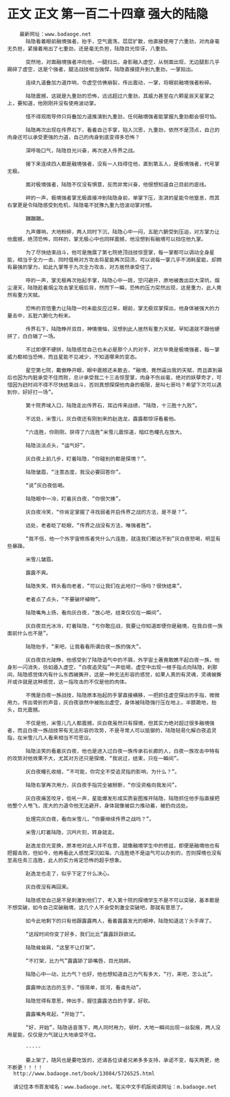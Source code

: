 # 正文 正文 第一百二十四章 强大的陆隐
        最新网址：www.badaoge.net
          陆隐看着眼前融境强者，抬手，空气震荡，层层扩散，他直接使用了六重劲，对肉身毫无负担，紧接着用出了七重劲，还是毫无负担，陆隐目光惊讶，八重劲。
      
          突然地，对面融境强者冲向他，一腿扫出，身影融入虚空，从侧面出现，无边腿影几乎踢碎了虚空，这是个强者，腿法战技相当强悍，陆隐直接提升到九重劲，一掌拍出。
      
          连续九道叠加力道炸响，令虚空仿佛崩裂，传出震动，一掌，将眼前融境强者粉碎。
      
          陆隐震撼，这就是九重劲的恐怖，远远超过六重劲，其威力甚至在六颗星辰天星掌之上，要知道，他刚刚并没有使用波动掌。
      
          怪不得观雨导师只将叠加力道推演到九重劲，任何融境强者能掌握九重劲都会很可怕。
      
          陆隐再次出现在传界石下，看着自己手掌，陷入沉思，九重劲，依然不是顶点，自己的肉身还可以承受更强的力道，自己的肉身到底变得多恐怖？
      
          深呼吸口气，陆隐目光兴奋，再次进入传界之战。
      
          接下来连续四人都是融境强者，没有一人挡得住他，直到第五人，是极境强者，代号掌无极。
      
          面对极境强者，陆隐不仅没有惧意，反而非常兴奋，他很想知道自己目前的底线。
      
          砰的一声，极境强者掌无极直接冲到陆隐身前，单掌下压，澎湃的星能令他窒息，而其右掌更是令陆隐感受到危机，陆隐毫不犹豫九重九倍波动掌对憾。
      
          蹦蹦蹦…
      
          九声爆响，大地粉碎，两人同时下沉，陆隐心中一闷，五脏六腑受到压迫，对方掌力让他震撼，绝顶恐怖，同样的，掌无极心中也同样震撼，他没想到有融境可以挡住他九掌。
      
          为了尽快结束战斗，他可是施展了第七院绝顶战技惊罡掌，每一掌都可以调动全身星能，相当于全力一击，同时借用对方攻击将星能再次回流，可以说每一掌几乎不消耗星能，却拥有最强的掌力，如此九掌等于九次全力攻击，对方居然承受住了。
      
          呼的一声，掌无极再次抬起手掌，陆隐心中一跳，空闪避开，原地被轰出巨大深坑，烟尘漫天，陆隐趁着烟尘攻击掌无极后背，然而下一瞬，恐怖的压力突然出现，这是重力，此人竟然有重力天赋。
      
          恐怖的百倍重力让陆隐一时未能反应过来，眼前，掌无极双掌探出，他身体被强大的力量击中，五脏六腑化为粉末。
      
          传界石下，陆隐睁开双目，神情懊恼，没想到此人居然有重力天赋，早知道就不跟他硬拼了，白白输了一场。
      
          不过即便不硬拼，陆隐感觉自己也未必是那个人的对手，对方毕竟是极境强者，每一掌威力都相当恐怖，而且星能不见减少，不知道哪来的变态。
      
          星空第七院，戴傲睁开眼，眼中震撼还未散去，“融境，竟然逼出我的天赋，而且直到最后也因为内脏承受不住而败，总计承受我二十三击惊罡掌，肉身不伤丝毫，绝对的妖孽奇才，可惜因为赶时间不得不尽快结束战斗，否则真想探探他肉身的极限，是叫七哥吗？希望下次可以遇到你，好好打一场”。
      
          第十院界域入口，陆隐走出传界石，耳边传来战绩，“陆隐，十三胜十九败”。
      
          不远处，米雪儿，灰白夜还有刚到来的赵逸龙，露露都惊讶看着他。
      
          “六连胜，你刚刚，获得了六连胜”米雪儿震惊道，暗红色瞳孔在放大。
      
          陆隐淡淡点头，“运气好”。
      
          灰白夜上前几步，盯着陆隐，“你碰到的都是探境？”。
      
          陆隐皱眉，“注意态度，我没必要回答你”。
      
          “说”灰白夜低喝。
      
          陆隐眼中一冷，盯着灰白夜，“你很欠揍”。
      
          灰白夜冷笑，“你肯定掌握了寻找弱者开启传界之战的方法，是不是？”。
      
          远处，老者眨了眨眼，“传界之战没有方法，唯强者胜”。
      
          “我不信，他一个外宇宙修炼者凭什么六连胜，就连我们都达不到”灰白夜怒喝，明显有些暴躁。
      
          米雪儿皱眉。
      
          露露不爽。
      
          陆隐失笑，转头看向老者，“可以让我们在此地打一场吗？很快结束”。
      
          老者点了点头，“不要破坏植物”。
      
          陆隐嘴角上扬，看向灰白夜，“放心吧，结束仅仅在一瞬间”。
      
          灰白夜目光冰冷，盯着陆隐，“亏你敢应战，我要让你知道即便你是融境，在我白夜一族面前什么也不是”。
      
          陆隐抬手，“来吧，让我看看所谓白夜一族的强大”。
      
          灰白夜目光陡睁，他感受到了陆隐语气中的不屑，外宇宙土著竟敢瞧不起白夜一族，他身形一闪消失，彷如遁入虚空，“白夜追灵指”一声低喝，虚空中出现一根手指点向陆隐，刹那间，陆隐感觉体内有什么东西被撕开，这是一种无法形容的感觉，如果人真的有灵魂，灵魂被撕开或许就是这种感觉，这一指攻击的不仅是他的肉体。
      
          不愧是白夜一族战技，陆隐原本抬起的手掌直接横移，一把抓住虚空探出的手指，微微用力，传出骨折的声音，灰白夜骇然中被拖出虚空，身体被陆隐强行压在地上，半膝跪地，抬头，目光震撼。
      
          不仅是他，米雪儿几人都震撼，灰白夜虽然只有探境，但其实力绝对超过很多融境强者，而且白夜一族战技带有无法形容的攻势，不是寻常人可以抵御的，陆隐轻易化解白夜追灵指，在米雪儿几人看来相当不可思议。
      
          陆隐淡笑的看着灰白夜，他也是进入过白夜一族传承石长廊的人，白夜一族攻击中特有的攻势对他效果不大，尤其对方还只是探境，“我说过，结束，只在一瞬间”。
      
          灰白夜瞳孔收缩，“不可能，你完全不受追灵指的影响，为什么？”。
      
          陆隐右掌再次用力，灰白夜手指完全被掰断，“你没资格向我发问”。
      
          灰白夜痛苦咬牙，低吼一声，星能爆发形成实质妄图推开陆隐，陆隐抓住他手指直接把他整个人甩飞，庞大的力道令他无法避开，身体就像被巨力推动着，被扔向远处。
      
          处理完灰白夜，看向米雪儿，“你要继续传界之战吗？”。
      
          米雪儿盯着陆隐，沉吟片刻，转身就走。
      
          赵逸龙目光变换，原本他对此人并不在意，就像融境学生中的修兹，即便是融境他也有把握击败，但如今，他再看此人感觉深沉如海，六连胜绝不是运气可以办到的，否则探境也没有至高任务三连胜，此人的实力肯定恐怖的超乎想象。
      
          赵逸龙也走了，似乎下定了什么决心。
      
          灰白夜没有再回来。
      
          陆隐感觉自己是不是刺激到他们了，考入第十院的探境学生不是不可以突破，基本都是不想突破，如今自己突破融境，这几个人不会受刺激全突破吧，那就有意思了。
      
          如今此地剩下的只有他跟露露两人，看着露露发光的眼神，陆隐知道这丫头手痒了。
      
          “这段时间你变了好多，我们比比”露露跃跃欲试。
      
          陆隐耸耸肩，“这里不让打架”。
      
          “不打架，比力气”露露舔了舔嘴唇，目光挑衅。
      
          陆隐心中一动，比力气？也好，他也想知道自己力气有多大，“行，来吧，怎么比”。
      
          露露伸出洁白的玉手，“很简单，拔河，看谁先动”。
      
          陆隐觉得有意思，伸出手，握住露露洁白的手掌，好软。
      
          露露嘴角弯起，“开始了”。
      
          “好，开始”，陆隐话音落下，两人同时用力，顿时，大地一瞬间出现一丝裂痕，两人没用星能，仅仅是力气就让大地承受不住。
      
          -----
      
          要上架了，随风也是要吃饭的，还请各位读者兄弟多多支持，承诺不变，每天两更，绝不断更！！！！
      http://www.badaoge.net/book/13084/5726525.html
      
      请记住本书首发域名：www.badaoge.net。笔尖中文手机版阅读网址：m.badaoge.net